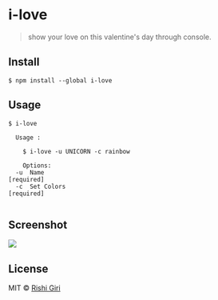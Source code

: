 # i-love

> show your love on this valentine's day through console.

## Install

```
$ npm install --global i-love
```

## Usage

```
$ i-love

  Usage :

    $ i-love -u UNICORN -c rainbow
    
    Options:
  -u  Name                                                            [required]
  -c  Set Colors                                                      [required]


```
## Screenshot

<img src="http://rishigiri.com/github/love.png"></img>

## License

MIT © [Rishi Giri](http://rishigiri.com)
